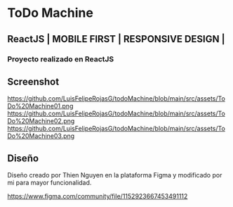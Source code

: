 
# ToDo Machine
## ReactJS | MOBILE FIRST | RESPONSIVE DESIGN |
### Proyecto realizado en ReactJS

## Screenshot

https://github.com/LuisFelipeRojasG/todoMachine/blob/main/src/assets/ToDo%20Machine01.png
https://github.com/LuisFelipeRojasG/todoMachine/blob/main/src/assets/ToDo%20Machine02.png
https://github.com/LuisFelipeRojasG/todoMachine/blob/main/src/assets/ToDo%20Machine03.png


## Diseño

Diseño creado por Thien Nguyen en la plataforma Figma y modificado por mi para mayor funcionalidad.

https://www.figma.com/community/file/1152923667453491112